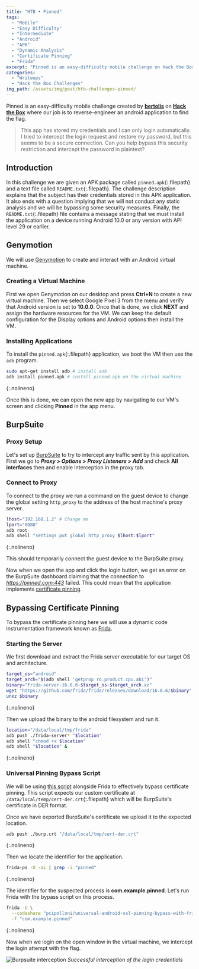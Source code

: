 ```yaml
---
title: "HTB • Pinned"
tags:
  - "Mobile"
  - "Easy Difficulty"
  - "Intermediate"
  - "Android"
  - "APK"
  - "Dynamic Analysis"
  - "Certificate Pinning"
  - "Frida"
excerpt: "Pinned is an easy-difficulty mobile challenge on Hack the Box that involves the dynamic analysis of an Android app. The products used to solve this challenge include Genymotion, ADB, and Frida."
categories:
  - "Writeups"
  - "Hack the Box Challenges"
img_path: /assets/img/post/htb-challenges-pinned/
---
```


Pinned is an easy-difficulty mobile challenge created by [**bertolis**](https://app.hackthebox.com/users/27897) on [**Hack the Box**](https://app.hackthebox.com/challenges/pinned) where our job is to reverse-engineer an android application to find the flag.

> This app has stored my credentials and I can only login automatically. I tried to intercept the login request and restore my password, but this seems to be a secure connection. Can you help bypass this security restriction and intercept the password in plaintext?

## Introduction

In this challenge we are given an APK package called `pinned.apk`{:.filepath} and a text file called `README.txt`{:.filepath}. The challenge description explains that the subject has their credentials stored in this APK application. It also ends with a question implying that we will not conduct any static analysis and we will be bypassing some security measures. Finally, the `README.txt`{:.filepath} file contains a message stating that we must install the application on a device running Android 10.0 or any version with API level 29 or earlier.

## Genymotion

We will use [Genymotion](https://www-v1.genymotion.com/download-trial/) to create and interact with an Android virtual machine. 

### Creating a Virtual Machine

First we open Genymotion on our desktop and press **Ctrl+N** to create a new virtual machine. Then we select Google Pixel 3 from the menu and verify that Android version is set to **10.0.0**. Once that is done, we click **NEXT** and assign the hardware resources for the VM. We can keep the default configuration for the Display options and Android options then install the VM.

### Installing Applications

To install the `pinned.apk`{:.filepath} application, we boot the VM then use the `adb` program.

```bash
sudo apt-get install adb # install adb
adb install pinned.apk # install pinned.apk on the virtual machine
```
{:.nolineno}

Once this is done, we can open the new app by navigating to our VM's screen and clicking **Pinned** in the app menu.

## BurpSuite

### Proxy Setup

Let's set up [BurpSuite](https://portswigger.net/burp) to try to intercept any traffic sent by this application. First we go to **_Proxy > Options > Proxy Listeners > Add_** and check **All interfaces** then and enable interception in the proxy tab.

### Connect to Proxy

To connect to the proxy we run a command on the guest device to change the global setting `http_proxy` to the address of the host machine's proxy server.

```bash
lhost="192.168.1.2" # Change me
lport="8080"
adb root
adb shell "settings put global http_proxy $lhost:$lport"
```
{:.nolineno}

This should temporarily connect the guest device to the BurpSuite proxy.

Now when we open the app and click the login button, we get an error on the BurpSuite dashboard claiming that the connection to _https://pinned.com:443_ failed. This could mean that the application implements [certificate pinning](https://owasp.org/www-community/controls/Certificate_and_Public_Key_Pinning).

## Bypassing Certificate Pinning

To bypass the certificate pinning here we will use a dynamic code instrumentation framework known as [Frida](https://github.com/frida/frida).

### Starting the Server

We first download and extract the Frida server executable for our target OS and architecture.

```bash
target_os="android"
target_arch="$(adb shell 'getprop ro.product.cpu.abi')"
binary="frida-server-16.0.6-$target_os-$target_arch.xz"
wget "https://github.com/frida/frida/releases/download/16.0.6/$binary"
unxz $binary
```
{:.nolineno}

Then we upload the binary to the android filesystem and run it.

```bash
location="/data/local/tmp/frida"
adb push ./frida-server* "$location"
adb shell "chmod +x $location"
adb shell "$location" &
```
{:.nolineno}

### Universal Pinning Bypass Script

We will be using [this script](https://codeshare.frida.re/@pcipolloni/universal-android-ssl-pinning-bypass-with-frida/) alongside Frida to effectively bypass certificate pinning. This script expects our custom certificate at `/data/local/temp/cert-der.crt`{:.filepath} which will be BurpSuite's certificate in DER format.

Once we have exported BurpSuite's certificate we upload it to the expected location.

```bash
adb push ./burp.crt "/data/local/tmp/cert-der.crt"
```
{:.nolineno}

Then we locate the identifier for the application.

```bash
frida-ps -U -ai | grep -i "pinned"
```
{:.nolineno}

The identifier for the suspected process is **com.example.pinned**. Let's run Frida with the bypass script on this process.

```bash
frida -U \
  --codeshare "pcipolloni/universal-android-ssl-pinning-bypass-with-frida" \
  -f "com.example.pinned"
```
{:.nolineno}

Now when we login on the open window in the virtual machine, we intercept the login attempt with the flag.

![Burpsuite interception](burpsuite.png)
_Successful interception of the login credentials_
